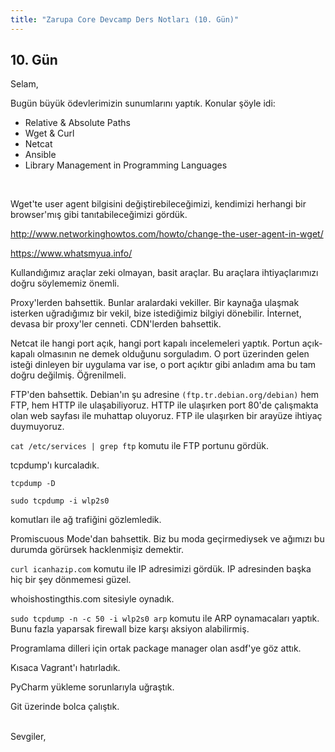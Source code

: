 ```yaml
---
title: "Zarupa Core Devcamp Ders Notları (10. Gün)"
---
```


## 10. Gün

Selam,

Bugün büyük ödevlerimizin sunumlarını yaptık. Konular şöyle idi:

- Relative & Absolute Paths
- Wget & Curl
- Netcat
- Ansible
- Library Management in Programming Languages

<br>

Wget'te user agent bilgisini değiştirebileceğimizi, kendimizi herhangi bir browser'mış gibi tanıtabileceğimizi gördük.

http://www.networkinghowtos.com/howto/change-the-user-agent-in-wget/

https://www.whatsmyua.info/

Kullandığımız araçlar zeki olmayan, basit araçlar. Bu araçlara ihtiyaçlarımızı doğru söylememiz önemli.

Proxy'lerden bahsettik. Bunlar aralardaki vekiller. Bir kaynağa ulaşmak isterken uğradığımız bir vekil, bize istediğimiz bilgiyi dönebilir. İnternet, devasa bir proxy'ler cenneti. CDN'lerden bahsettik.

Netcat ile hangi port açık, hangi port kapalı incelemeleri yaptık. Portun açık-kapalı olmasının ne demek olduğunu sorguladım. O port üzerinden gelen isteği dinleyen bir uygulama var ise, o port açıktır gibi anladım ama bu tam doğru değilmiş. Öğrenilmeli.

FTP'den bahsettik. Debian'ın şu adresine `(ftp.tr.debian.org/debian)` hem FTP, hem HTTP ile ulaşabiliyoruz. HTTP ile ulaşırken port 80'de çalışmakta olan web sayfası ile muhattap oluyoruz. FTP ile ulaşırken bir arayüze ihtiyaç duymuyoruz.

`cat /etc/services | grep ftp` komutu ile FTP portunu gördük.

tcpdump'ı kurcaladık.

`tcpdump -D`

`sudo tcpdump -i wlp2s0`

komutları ile ağ trafiğini gözlemledik.

Promiscuous Mode'dan bahsettik. Biz bu moda geçirmediysek ve ağımızı bu durumda görürsek hacklenmişiz demektir.

`curl icanhazip.com` komutu ile IP adresimizi gördük. IP adresinden başka hiç bir şey dönmemesi güzel.

whoishostingthis.com sitesiyle oynadık.

`sudo tcpdump -n -c 50 -i wlp2s0 arp` komutu ile ARP oynamacaları yaptık. Bunu fazla yaparsak firewall bize karşı aksiyon alabilirmiş.

Programlama dilleri için ortak package manager olan asdf'ye göz attık.

Kısaca Vagrant'ı hatırladık.

PyCharm yükleme sorunlarıyla uğraştık.

Git üzerinde bolca çalıştık.

<br>
Sevgiler,